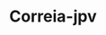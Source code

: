 ---
title: Correia-jpv
github: https://github.com/Correia-jpv
mode: dark
transition: 3s
archetype:
  - Little Bit of Everything
---